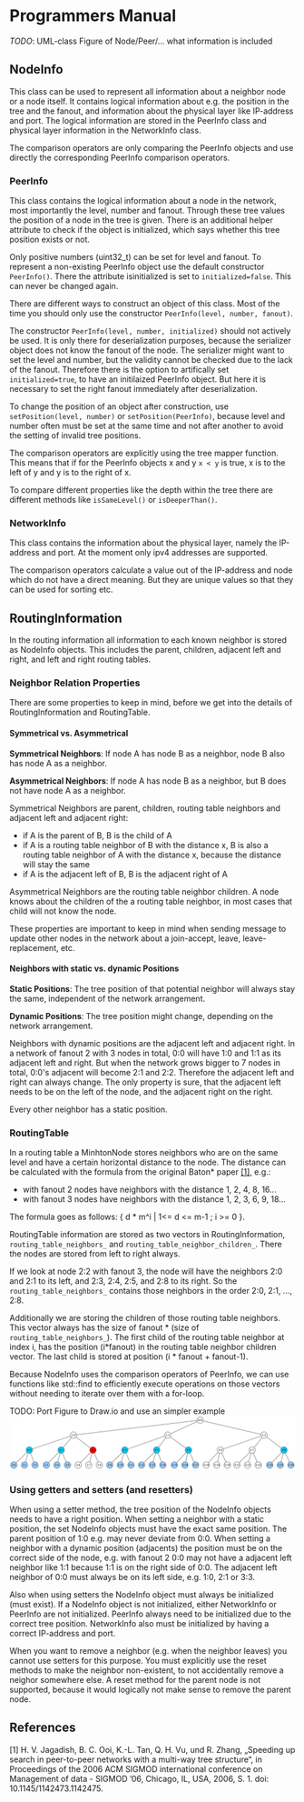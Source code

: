 # Programmers Manual


*TODO*: UML-class Figure of Node/Peer/... what information is included

## NodeInfo

This class can be used to represent all information about a neighbor node or a node itself. It contains logical information about e.g. the position in the tree and the fanout, and information about the physical layer like IP-address and port. The logical information are stored in the PeerInfo class and physical layer information in the NetworkInfo class.

The comparison operators are only comparing the PeerInfo objects and use directly the corresponding PeerInfo comparison operators.

### PeerInfo

This class contains the logical information about a node in the network, most importantly the level, number and fanout. Through these tree values the position of a node in the tree is given. There is an additional helper attribute to check if the object is initialized, which says whether this tree position exists or not.

Only positive numbers (uint32_t) can be set for level and fanout. To represent a non-existing PeerInfo object use the default constructor `PeerInfo()`. There the attribute isinitialized is set to `initialized=false`. This can never be changed again.

There are different ways to construct an object of this class. Most of the time you should only use the constructor `PeerInfo(level, number, fanout)`.

The constructor `PeerInfo(level, number, initialized)` should not actively be used. It is only there for deserialization purposes, because the serializer object does not know the fanout of the node. The serializer might want to set the level and number, but the validity cannot be checked due to the lack of the fanout. Therefore there is the option to artifically  set `initialized=true`, to have an initilaized PeerInfo object. But here it is necessary to set the right fanout immediately after deserialization.

To change the position of an object after construction, use `setPosition(level, number)` or `setPosition(PeerInfo)`, because level and number often must be set at the same time and not after another to avoid the setting of invalid tree positions.

The comparison operators are explicitly using the tree mapper function. This means that if for the PeerInfo objects x and y `x < y` is true, x is to the left of y and y is to the right of x.

To compare different properties like the depth within the tree there are different methods like `isSameLevel()` or `isDeeperThan()`.

### NetworkInfo

This class contains the information about the physical layer, namely the IP-address and port. At the moment only ipv4 addresses are supported.

The comparison operators calculate a value out of the IP-address and node which do not have a direct meaning. But they are unique values so that they can be used for sorting etc.

## RoutingInformation

In the routing information all information to each known neighbor is stored as NodeInfo objects. This includes the parent, children, adjacent left and right, and left and right routing tables.

### Neighbor Relation Properties

There are some properties to keep in mind, before we get into the details of RoutingInformation and RoutingTable.

#### Symmetrical vs. Asymmetrical

**Symmetrical Neighbors**: If node A has node B as a neighbor, node B also has node A as a neighbor.

**Asymmetrical Neighbors**: If node A has node B as a neighbor, but B does not have node A as a neighbor.

Symmetrical Neighbors are parent, children, routing table neighbors and adjacent left and adjacent right:

* if A is the parent of B, B is the child of A
* if A is a routing table neighbor of B with the distance x, B is also a routing table neighbor of A with the distance x, because the distance will stay the same
* if A is the adjacent left of B, B is the adjacent right of A

Asymmetrical Neighbors are the routing table neighbor children. A node knows about the children of the a routing table neighbor, in most cases that child will not know the node.

These properties are important to keep in mind when sending message to update other nodes in the network about a join-accept, leave, leave-replacement, etc.

#### Neighbors with static vs. dynamic **Positions**

**Static Positions**: The tree position of that potential neighbor will always stay the same, independent of the network arrangement.

**Dynamic Positions**: The tree position might change, depending on the network arrangement.

Neighbors with dynamic positions are the adjacent left and adjacent right. In a network of fanout 2 with 3 nodes in total, 0:0 will have 1:0 and 1:1 as its adjacent left and right.
But when the network grows bigger to 7 nodes in total, 0:0's adjacent will become 2:1 and 2:2. Therefore the adjacent left and right can always change. The only property is sure, that the adjacent left needs to be on the left of the node, and the adjacent right on the right.

Every other neighbor has a static position.

### RoutingTable

In a routing table a MinhtonNode stores neighbors who are on the same level and have a certain horizontal distance to the node. The distance can be calculated with the formula from the original Baton* paper [[1]](#references), e.g.:

* with fanout 2 nodes have neighbors with the distance 1, 2, 4, 8, 16...
* with fanout 3 nodes have neighbors with the distance 1, 2, 3, 6, 9, 18...

The formula goes as follows: { d * m^i | 1<= d <= m-1 ; i >= 0 }.

RoutingTable information are stored as two vectors in RoutingInformation, `routing_table_neighbors_` and `routing_table_neighbor_children_`. There the nodes are stored from left to right always.

If we look at node 2:2 with fanout 3, the node will have the neighbors 2:0 and 2:1 to its left, and 2:3, 2:4, 2:5, and 2:8 to its right.
So the `routing_table_neighbors_` contains those neighbors in the order 2:0, 2:1, ..., 2:8.

Additionally we are storing the children of those routing table neighbors. This vector always has the size of fanout \* (size of `routing_table_neighbors_`). The first child of the routing table neighbor at index i, has the position (i\*fanout) in the routing table neighbor children vector. The last child is stored at position (i \* fanout + fanout-1).

Because NodeInfo uses the comparison operators of PeerInfo, we can use functions like std::find to efficiently execute operations on those vectors without needing to iterate over them with a for-loop.

TODO: Port Figure to Draw.io and use an simpler example 
![Figure 1](../img/example_routing_table.png "Routing Table Example")

### Using getters and setters (and resetters)

When using a setter method, the tree position of the NodeInfo objects needs to have a right position. When setting a neighbor with a static position, the set NodeInfo objects must have the exact same position. The parent position of 1:0 e.g. may never deviate from 0:0. When setting a neighbor with a dynamic position (adjacents) the position must be on the correct side of the node, e.g. with fanout 2 0:0 may not have a adjacent left neighbor like 1:1 because 1:1 is on the right side of 0:0. The adjacent left neighbor of 0:0 must always be on its left side, e.g.  1:0, 2:1 or 3:3.

Also when using setters the NodeInfo object must always be initialized (must exist). If a NodeInfo object is not initialized, either NetworkInfo or PeerInfo are not initialized. PeerInfo always need to be initialized due to the correct tree position. NetworkInfo also must be initialized by having a correct IP-address and port.

When you want to remove a neighbor (e.g. when the neighbor leaves) you cannot use setters for this purpose. You must explicitly use the reset methods to make the neighbor non-existent, to not accidentally remove a neighor somewhere else. A reset method for the parent node is not supported, because it would logically not make sense to remove the parent node.

## References

[1] H. V. Jagadish, B. C. Ooi, K.-L. Tan, Q. H. Vu, und R. Zhang, „Speeding up search in peer-to-peer networks with a multi-way tree structure“, in Proceedings of the 2006 ACM SIGMOD international conference on Management of data  - SIGMOD ’06, Chicago, IL, USA, 2006, S. 1. doi: 10.1145/1142473.1142475.
